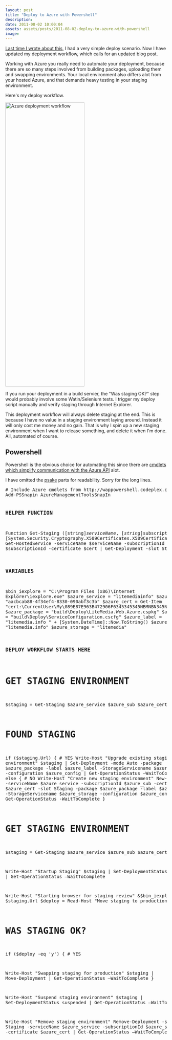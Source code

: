 ```yaml
---
layout: post
title: "Deploy to Azure with Powershell"
description:
date: 2011-08-02 10:00:04
assets: assets/posts/2011-08-02-deploy-to-azure-with-powershell
image: 
---
```


<p><a href="http://litemedia.info/automate-deploy-of-your-orchard-cms-to-azure" title="Automate deploy of Orchard CMS to Azure">Last time I wrote about this</a>, I had a very simple deploy scenario. Now I have updated my deployment workflow, which calls for an updated blog post.</p>
<p>Working with Azure you really need to automate your deployment, because there are so many steps involved from building packages, uploading them and swapping environments. Your local environment also differs alot from your hosted Azure, and that demands heavy testing in your staging environment.</p>
<p>Here's my deploy workflow.</p>
<p><img src="http://litemedia.info/media/Default/BlogPost/blog/azure_deployment_workflow.png" alt="Azure deployment workflow" width="247" height="888" /></p>
<p>If you run your deployment in a build servier, the "Was staging OK?" step would probably involve some Watin/Selenium tests. I trigger my deploy script manually and verify staging through Internet Explorer.</p>
<p>This deployment workflow will always delete staging at the end. This is because I have no value in a staging environment laying around. Instead it will only cost me money and no gain. That is why I spin up a new staging environment when I want to release something, and delete it when I'm done. All, automated of course.</p>
<h2>Powershell</h2>
<p>Powershell is the obvious choice for automating this since there are <a title="Windows Azure Platform PowerShell Cmdlets " href="http://wappowershell.codeplex.com/">cmdlets which simplify communication with the Azure API</a> alot.</p>
<p>I have omitted the <a href="http://codebetter.com/jameskovacs/2010/04/12/psake-v4-00/">psake</a> parts for readability. Sorry for the long lines.</p>
<pre class="brush:powershell"># Include Azure cmdlets from http://wappowershell.codeplex.com/
Add-PSSnapin AzureManagementToolsSnapIn

### HELPER FUNCTION ###
Function Get-Staging ([string]$serviceName, [string]$subscriptionId, [System.Security.Cryptography.X509Certificates.X509Certificate2]$cert)
{
 Get-HostedService -serviceName $serviceName -subscriptionId $subscriptionId -certificate $cert | Get-Deployment -slot Staging
}

### VARIABLES ####
$bin_iexplore = "C:\Program Files (x86)\Internet Explorer\iexplore.exe"
$azure_service = "litemediainfo"
$azure_sub = "aacbcab88-4f34ef4-8330-090abf3c3b"
$azure_cert = Get-Item "cert:\CurrentUser\My\089E87E963B472906F6345345345NBMNBN345NBBBB"
$azure_package = "build\Deploy\LiteMedia.Web.Azure.cspkg"
$azure_config = "build\Deploy\ServiceConfiguration.cscfg"
$azure_label = "litemedia.info " + [System.DateTime]::Now.ToString()
$azure_role = "litemedia.info"
$azure_storage = "litemedia" 

### DEPLOY WORKFLOW STARTS HERE ###
# GET STAGING ENVIRONMENT
$staging = Get-Staging $azure_service $azure_sub $azure_cert

# FOUND STAGING
if ($staging.Url) { # YES
 Write-Host "Upgrade existing staging environment"
 $staging |
 Set-Deployment -mode Auto -package $azure_package -label $azure_label -StorageServicename $azure_storage -configuration $azure_config | 
 Get-OperationStatus –WaitToComplete 
}
else { # NO
 Write-Host "Create new staging environment"
 New-Deployment -serviceName $azure_service -subscriptionId $azure_sub -certificate $azure_cert -slot Staging -package $azure_package -label $azure_label -StorageServicename $azure_storage -configuration $azure_config |
 Get-OperationStatus -WaitToComplete
}

# GET STAGING ENVIRONMENT
$staging = Get-Staging $azure_service $azure_sub $azure_cert

Write-Host "Startup Staging"
$staging | 
Set-DeploymentStatus running | 
Get-OperationStatus –WaitToComplete

Write-Host "Starting browser for staging review"
&$bin_iexplore $staging.Url
$deploy = Read-Host "Move staging to production? (y/N)"

# WAS STAGING OK?
if ($deploy -eq 'y') { # YES

 Write-Host "Swapping staging for production"
 $staging |
 Move-Deployment |
 Get-OperationStatus –WaitToComplete
}

Write-Host "Suspend staging environment"
$staging |
Set-DeploymentStatus suspended |
Get-OperationStatus –WaitToComplete

Write-Host "Remove staging environment"
Remove-Deployment -slot Staging -serviceName $azure_service -subscriptionId $azure_sub -certificate $azure_cert | 
Get-OperationStatus –WaitToComplete</pre>
